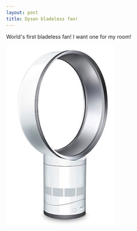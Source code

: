 ```yaml
---
layout: post
title: Dyson bladeless fan!
---
```


World's first bladeless fan! I want one for my room!

![](/img/Screen-shot-2009-10-20-at-PM-10.47.21.jpg)
